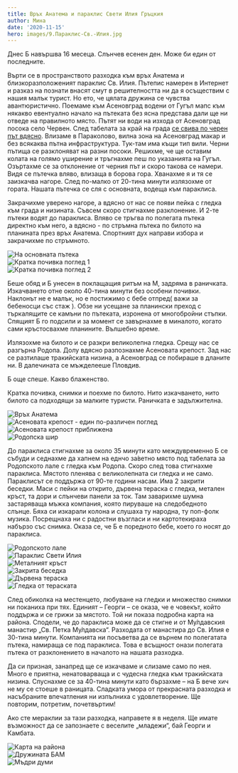 ```yaml
---
title: Връх Анатема и параклис Свети Илия Гръцкия
author: Мина
date: '2020-11-15'
hero: images/9.Параклис-Св.-Илия.jpg
---
```

Днес Б навършва 16 месеца. Слънчев есенен ден. Може би един от последните.

Върти се в пространството разходка към връх Анатема и близкоразположеният параклис Св. Илия. Пътепис намерен в Интернет и разказ на познати внасят смут в решителността ни да я осъществим с нашия малък турист. Но ето, че цялата дружина се чувства авантюристично. Поемаме към Асеновград водени от Гугъл мапс към някакво евентуално начало на пътеката без ясна представа дали ще ни отведе на правилното място. Пътят ни води на изхода от Асеновград посока село Червен. След табелата за край на града [се свива по черен път вдясно](https://goo.gl/maps/jXqMiVnhfM6Ce3ND7). Влизаме в Параколово, вилна зона на Асеновград макар и без всякаква пътна инфраструктура. Тук-там има къщи тип вили. Черни пътища се разклоняват на разни посоки. Решихме, че ще оставим колата на голямо уширение и тръгнахме пеш по указанията на Гугъл. Озъртахме се за отклонение от черния път и скоро такова се намери. Видя се пътечка вляво, влизаща в борова гора. Хванахме я и тя се заизкачва нагоре. След по-малко от 20-тина минути излязохме от гората. Нашата пътечка се сля с основната, водеща към параклиса. 

Закрачихме уверено нагоре, а вдясно от нас се появи пейка с гледка към града и низината. Съвсем скоро стигнахме разклонение. И 2-те пътеки водят до параклиса. Вляво се тръгва по полегата пътека директно към него, а вдясно - по стръмна пътека по билото на планината през връх Анатема. Спортният дух направи избора и закрачихме по стръмното. 

<div className="Image__Large">
  <img
    src="./images/1.На-основната-пътека.jpg"
    title="На основната пътека"
    alt="На основната пътека"
  />
</div>

<div className="Image__Small">
  <img
    src="./images/2.Кратка-почивка-нагоре.jpg"
    title="Кратка почивка поглед 1"
    alt="Кратка почивка поглед 1"
  />
</div>

<div className="Image__Small">
  <img
    src="./images/3.Кратка-почивка-нагоре.jpg"
    title="Кратка почивка поглед 2"
    alt="Кратка почивка поглед 2"
  />
</div>

Беше обяд и Б унесен в поклащащия ритъм на М, задряма в раничката. Изкачването отне около 40-тина минути без особени почивки. Наклонът не е малък, но е постижимо с бебе отпред( важи за бебеносци със стаж ). Обзе ни усещане за планински преход с търкалящите се камъни по пътеката, изронена от многобройни стъпки. Спящият Б го подсили и за момент се завърнахме в миналото, когато сами кръстосвахме планините. Вълшебно време.

Излязохме на билото и се разкри великолепна гледка. Срещу нас се разгърна Родопа. Долу вдясно разпознахме Асеновата крепост. Зад нас се разтилаше тракийската низина, а Асеновград се побираше в дланите ни. В далечината се мъжделееше Пловдив.

Б още спеше. Какво блаженство.

Кратка почивка, снимки и поехме по билото. Нито изкачването, нито билото са подходящи за малките туристи. Раничката е задължителна. 

<div className="Image__Small">
  <img
    src="./images/4.Връх-Анатема.jpg"
    title="Връх Анатема"
    alt="Връх Анатема"
  />
</div>

<div className="Image__Small">
  <img
    src="./images/5.Асенова-крепост-в-далечината.jpg"
    title="Асеновата крепост - един по-различен поглед"
    alt="Асеновата крепост - един по-различен поглед"
  />
</div>

<div className="Image__Small">
  <img
    src="./images/6.Асенова-крепост-отблизо.jpg"
    title="Асеновата крепост приближена"
    alt="Асеновата крепост приближена"
  />
</div>

<div className="Image__Small">
  <img
    src="./images/7.Родопска-шир.jpg"
    title="Родопска шир"
    alt="Родопска шир"
  />
</div>

До параклиса стигнахме за около 35 минути като междувременно Б се събуди и седнахме да хапнем на еднчо за́ветно място под табелата за Родопското лале с гледка към Родопа. Скоро след това стигнахме параклиса. Мястото пленява с великолепната си гледка и не само. Параклисът се поддържа от 90-те години насам. Има 2 закрити беседки. Маси с пейки на открито, дървена тераска с гледка, метален кръст, та дори и слънчеви панели за ток. Там заварихме шумна застаряваща мъжка компания, която пируваше на следобедното слънце. Бяха си изкарали колона и слушаха ту народна, ту поп-фолк музика. Посрещнаха ни с радостни възгласи и ни картотекираха набързо със снимка. Оказа се, че Б е поредното бебе, което го носят до параклиса.

<div className="Image__Small">
  <img
    src="./images/8.Табела-Родопско-лале.jpg"
    title="Родопското лале"
    alt="Родопското лале"
  />
</div>

<div className="Image__Small">
  <img
    src="./images/9.Параклис-Св.-Илия.jpg"
    title="Параклис Свети Илия"
    alt="Параклис Свети Илия"
  />
</div>

<div className="Image__Small">
  <img
    src="./images/10.Кръст-с-гледка.jpg"
    title="Металният кръст"
    alt="Металният кръст"
  />
</div>

<div className="Image__Small">
  <img
    src="./images/11.Една-от-закритите-беседки.jpg"
    title="Закрита беседка"
    alt="Закрита беседка"
  />
</div>

<div className="Image__Small">
  <img
    src="./images/12.Дървена-тераска.jpg"
    title="Дървена тераска"
    alt="Дървена тераска"
  />
</div>

<div className="Image__Small">
  <img
    src="./images/13.Гледка-от-тераската.jpg"
    title="Гледка от тераската"
    alt="Гледка от тераската"
  />
</div>

След обиколка на местенцето, любуване на гледки и множество снимки ни поканиха при тях. Единият – Георги – се оказа, че е човекът, който поддържа и се грижи за мястото. Той ни показа подробна карта на района. Сподели, че до параклиса може да се стигне и от Му́лдавския манастир „Св. Петка Му́лдавска“. Разходата от манастира до Св. Илия е 30-тина минути. Компанията ни посъветва да се върнем по полегатата пътека, намираща се под параклиса. Това е всъщност онази полегата пътека от разклонението в началото на нашата разходка.

Да си призная, занапред ще се изкачваме и слизаме само по нея. Много е приятна, ненатоварваща и с чудесна гледка към тракийската низина. Спуснахме се за 40-тина минути като бързахме – на Б вече хич не му се стоеше в раницата. Сладката умора от прекрасната разходка и насъбраните впечатления ни изпълниха с удовлетворение. Ще повторим, потретим, почетвъртим!

Ако сте мераклии за тази разходка, направете я в неделя. Ще имате възможност да се запознаете с веселите „младежи“, бай Георги и Камбата.

<div className="Image__Small">
  <img
    src="./images/14.Карта-на-района.jpg"
    title="Карта на района"
    alt="Карта на района"
  />
</div>

<div className="Image__Small">
  <img
    src="./images/15.Дружината-БАМ.jpg"
    title="Дружината БАМ"
    alt="Дружината БАМ"
  />
</div>

<div className="Image__Medium">
  <img
    src="./images/15.Мъдри-думи.jpg"
    title="Мъдри думи"
    alt="Мъдри думи"
  />
</div>

